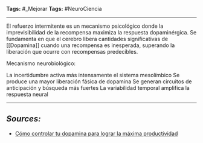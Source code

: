 **Tags:** #_Mejorar
**Tags:** #NeuroCiencia
- - -
El refuerzo intermitente es un mecanismo psicológico donde la imprevisibilidad de la recompensa maximiza la respuesta dopaminérgica. Se fundamenta en que el cerebro libera cantidades significativas de [[Dopamina]] cuando una recompensa es inesperada, superando la liberación que ocurre con recompensas predecibles.

Mecanismo neurobiológico:

La incertidumbre activa más intensamente el sistema mesolímbico
Se produce una mayor liberación fásica de dopamina
Se generan circuitos de anticipación y búsqueda más fuertes
La variabilidad temporal amplifica la respuesta neural
- - - 
## ***Sources:***
- [Cómo controlar tu dopamina para lograr la máxima productividad](https://www.youtube.com/watch?v=tjjqyiHczcc)